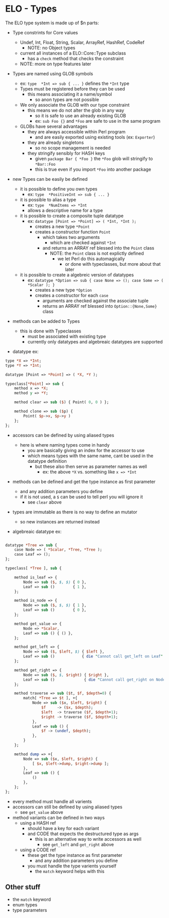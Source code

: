 <!-------------------------------------------------------->
# ELO - Types
<!-------------------------------------------------------->

The ELO type system is made up of $n parts:

- Type constrints for Core values
    - Undef, Int, Float, String, Scalar, ArrayRef, HashRef, CodeRef
        - NOTE: no Object types
    - current all instances of a ELO::Core::Type subclass
        - has a `check` method that checks the constraint
    - NOTE: more on type features later

- Types are named using GLOB symbols
    - ex: `type  *Int => sub { ... }` defines the `*Int` type
    - Types must be registered before they can be used
        - this means associating it a name/symbol
            - so anon types are not possible
    - We only associate the GLOB with our type constraint
        - this means we do not alter the glob in any way
            - so it is safe to use an already existing GLOB
            - ex: `sub Foo {}` and `*Foo` are safe to use in the same program
    - GLOBs have several advantages
        - they are always accessible within Perl program
            - and are easily exported using existing tools (ex: `Exporter`)
        - they are already singletons
            - so no scope management is needed
        - they stringify sensibly for HASH keys
            - given `package Bar { *Foo }` the `*Foo` glob will stringify to `*Bar::Foo`
            - this is true even if you import `*Foo` into another package

- new Types can be easily be defined
    - it is possible to define you own types
        - ex: `type  *PositiveInt => sub { ... }`
    - it is possible to alias a type
        - ex: `type  *NumItems => *Int`
        - allows a descriptive name for a type
    - it is possible to create a composite tuple datatype
        - ex: `datatype [Point => *Point] => ( *Int, *Int );`
            - creates a new type `*Point`
            - creates a constructor function `Point`
                - which takes two arguments
                    - which are checked against `*Int`
                - and returns an ARRAY ref blessed into the `Point` class
                    - NOTE: the `Point` class is not explictly defined
                        - we let Perl do this automagically
                            - or done with typeclasses, but more about that later
    - it is possible to create a algebreic version of datatypes
        - ex: `datatype *Option => sub {
                    case None => ();
                    case Some => ( *Scalar );
            }`
            - creates a new type `*Option`
            - creates a constructor for each `case`
                - arguments are checked against the associate tuple
                - returns an ARRAY ref blessed into `Option::{None,Some}` class

- methods can be added to Types
    - this is done with Typeclasses
        - must be associated with existing type
        - currently only datatypes and algebreaic datatypes are supported

- datatype ex:
```perl
type *X => *Int;
type *Y => *Int;

datatype [Point => *Point] => ( *X, *Y );

typeclass[*Point] => sub {
    method x => *X;
    method y => *Y;

    method clear => sub ($) { Point( 0, 0 ) };

    method clone => sub ($p) {
        Point( $p->x, $p->y )
    };
};
```
- accessors can be defined by using aliased types
    - here is where naming types come in handy
        - you are basically giving an index for the accessor to use
        - which means types with the same name, cant be used in the datatype definition
            - but these also then serve as parameter names as well
                - ex: the above `*X` vs. something like `x => *Int`
- methods can be defined and get the type instance as first parameter
    - and any addition parameters you define
    - if it is not used, a `$` can be used to tell perl you will ignore it
        - see `clear` above
- types are immutable as there is no way to define an mutator
    - so new instances are returned instead


- algebreaic datatype ex:
```perl

datatype *Tree => sub {
    case Node => ( *Scalar, *Tree, *Tree );
    case Leaf => ();
};

typeclass[ *Tree ], sub {

    method is_leaf => {
        Node => sub ($, $, $) { 0 },
        Leaf => sub ()        { 1 },
    };

    method is_node => {
        Node => sub ($, $, $) { 1 },
        Leaf => sub ()        { 0 },
    };

    method get_value => {
        Node => *Scalar,
        Leaf => sub () { () },
    };

    method get_left => {
        Node => sub ($, $left, $) { $left },
        Leaf => sub ()            { die "Cannot call get_left on Leaf" },
    };

    method get_right => {
        Node => sub ($, $, $right) { $right },
        Leaf => sub ()             { die "Cannot call get_right on Node" },
    };

    method traverse => sub ($t, $f, $depth=0) {
        match[ *Tree => $t ], +{
            Node => sub ($x, $left, $right) {
                $f     -> ($x, $depth);
                $left  -> traverse ($f, $depth+1);
                $right -> traverse ($f, $depth+1);
            },
            Leaf => sub () {
                $f -> (undef, $depth);
            },
        }
    };

    method dump => +{
        Node => sub ($x, $left, $right) {
            [ $x, $left->dump, $right->dump ];
        },
        Leaf => sub () {
            ()
        },
    };
};
```
- every method must handle all varients
- accessors can still be defined by using aliased types
    - see `get_value` above
- method variants can be defined in two ways
    - using a HASH ref
        - should have a key for each variant
        - and CODE that expects the destructured type as args
            - this is an alternative way to write accessors as well
                - see `get_left` and `get_right` above
    - using a CODE ref
        - these get the type instance as first parameter
            - and any addition parameters you define
        - you must handle the type varients yourself
            - the `match` keyword helps with this


## Other stuff

- the `match` keyword
- enum types
- type parameters

